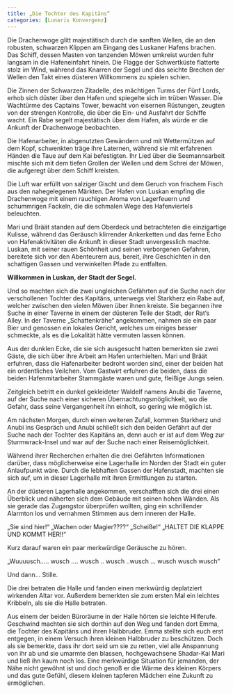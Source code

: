 ```yaml
---
title: „Die Tochter des Kapitäns“
categories: [Lunaris Konvergenz]
---
```


Die Drachenwoge glitt majestätisch durch die sanften Wellen, die an den robusten, schwarzen Klippen am Eingang des Luskaner Hafens brachen. Das Schiff, dessen Masten von tanzenden Möwen umkreist wurden fuhr langsam in die Hafeneinfahrt hinein. Die Flagge der Schwertküste flatterte stolz im Wind, während das Knarren der Segel und das seichte Brechen der Wellen den Takt eines düsteren Willkommens zu spielen schien.

Die Zinnen der Schwarzen Zitadelle, des mächtigen Turms der Fünf Lords, erhob sich düster über den Hafen und spiegelte sich im trüben Wasser. Die Wachtürme des Captains Tower, bewacht von eisernen Rüstungen, zeugten von der strengen Kontrolle, die über die Ein- und Ausfahrt der Schiffe wacht. Ein Rabe segelt majestätisch über dem Hafen, als würde er die Ankunft der Drachenwoge beobachten.

Die Hafenarbeiter, in abgenutzten Gewändern und mit Wettermützen auf dem Kopf, schwenkten träge ihre Laternen, während sie mit erfahrenen Händen die Taue auf dem Kai befestigten. Ihr Lied über die Seemannsarbeit mischte sich mit dem tiefen Grollen der Wellen und dem Schrei der Möwen, die aufgeregt über dem Schiff kreisten.

Die Luft war erfüllt von salziger Gischt und dem Geruch von frischem Fisch aus den nahegelegenen Märkten. Der Hafen von Luskan empfing die Drachenwoge mit einem rauchigen Aroma von Lagerfeuern und schummrigen Fackeln, die die schmalen Wege des Hafenviertels beleuchten.

Mari und Bräät standen auf dem Oberdeck und betrachteten die einzigartige Kulisse, während das Geräusch klirrender Ankerketten und das ferne Echo von Hafenaktivitäten die Ankunft in dieser Stadt unvergesslich machte. Luskan, mit seiner rauen Schönheit und seinen verborgenen Gefahren, bereitete sich vor den Abenteurern aus, bereit, ihre Geschichten in den schattigen Gassen und verwinkelten Pfade zu entfalten.

**Willkommen in Luskan, der Stadt der Segel.**

Und so machten sich die zwei ungleichen Gefährten auf die Suche nach der verschollenen Tochter des Kapitäns, unterwegs viel Starkherz ein Rabe auf, welcher zwischen den vielen Möwen über ihnen kreiste. Sie begannen ihre Suche in einer Taverne in einem der düsteren Teile der Stadt, der Rat‘s Alley. In der Taverne „Schattenkrähe“ angekommen, nahmen sie ein paar Bier und genossen ein lokales Gericht, welches um einiges besser schmeckte, als es die Lokalität hätte vermuten lassen können.

Aus der dunklen Ecke, die sie sich ausgesucht hatten bemerkten sie zwei Gäste, die sich über ihre Arbeit am Hafen unterhielten. Mari und Bräät erfuhren, dass die Hafenarbeiter bedroht worden sind, einer der beiden hat ein ordentliches Veilchen. Vom Gastwirt erfuhren die beiden, dass die beiden Hafenmitarbeiter Stammgäste waren und gute, fleißige Jungs seien.

Zeitgleich betritt ein dunkel gekleideter Waldelf namens Anubi die Taverne, auf der Suche nach einer sicheren Übernachtungsmöglichkeit, wo die Gefahr, dass seine Vergangenheit ihn einholt, so gering wie möglich ist.

Am nächsten Morgen, durch einen weiteren Zufall, kommen Starkherz und Anubi ins Gespräch und Anubi schließt sich den beiden Gefährt auf der Suche nach der Tochter des Kapitäns an, denn auch er ist auf dem Weg zur Sturmwrack-Insel und war auf der Suche nach einer Reisemöglichkeit.

Während ihrer Recherchen erhalten die drei Gefährten Informationen darüber, dass möglicherweise eine Lagerhalle im Norden der Stadt ein guter Anlaufpunkt wäre. Durch die lebhaften Gassen der Hafenstadt, machten sie sich auf, um in dieser Lagerhalle mit ihren Ermittlungen zu starten.

An der düsteren Lagerhalle angekommen, verschafften sich die drei einen Überblick und näherten sich dem Gebäude mit seinen hohen Wänden. Als sie gerade das Zugangstor überprüfen wollten, ging ein schrillender Alarmton los und vernahmen Stimmen aus dem inneren der Halle.

„Sie sind hier!“
„Wachen oder Magier????“
„Scheiße!“
„HALTET DIE KLAPPE UND KOMMT HER!!“

Kurz darauf waren ein paar merkwürdige Geräusche zu hören.

„Wuuuusch….. wusch …. wusch .. wusch ..wusch … wusch wusch wusch“

Und dann… Stille.

Die drei betraten die Halle und fanden einen merkwürdig deplatziert wirkenden Altar vor. Außerdem bemerkten sie zum ersten Mal ein leichtes Kribbeln, als sie die Halle betraten.

Aus einem der beiden Büroräume in der Halle hörten sie leichte Hilferufe. Geschwind machten sie sich dorthin auf den Weg und fanden dort Emma, die Tochter des Kapitäns und ihren Halbbruder. Emma stellte sich euch erst entgegen, in einem Versuch ihren kleinen Halbbruder zu beschützen. Doch als sie bemerkte, dass ihr dort seid um sie zu retten, viel alle Anspannung von ihr ab und sie umarmte den blassen, hochgewachsene Shadar-Kai Mari und ließ ihn kaum noch los. Eine merkwürdige Situation für jemanden, der Nähe nicht gewöhnt ist und doch genoß er die Wärme des kleinen Körpers und das gute Gefühl, diesem kleinen tapferen Mädchen eine Zukunft zu ermöglichen.